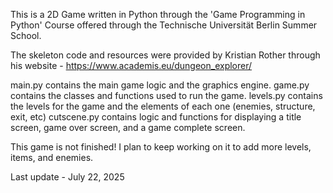 This is a 2D Game written in Python through the 'Game Programming in Python' Course offered through the Technische Universität Berlin Summer School.

The skeleton code and resources were provided by Kristian Rother through his website - https://www.academis.eu/dungeon_explorer/

main.py contains the main game logic and the graphics engine.
game.py contains the classes and functions used to run the game.
levels.py contains the levels for the game and the elements of each one (enemies, structure, exit, etc)
cutscene.py contains logic and functions for displaying a title screen, game over screen, and a game complete screen.

This game is not finished! I plan to keep working on it to add more levels, items, and enemies.

Last update - July 22, 2025
